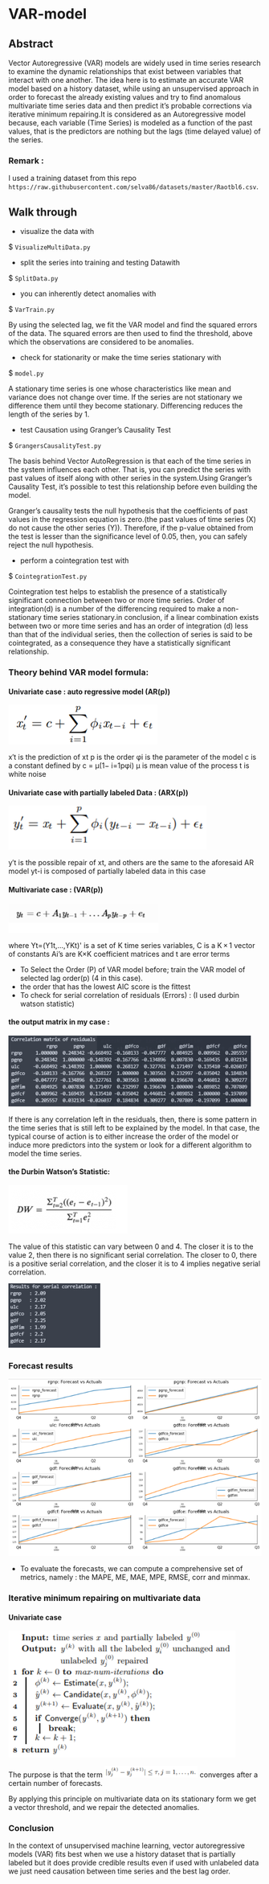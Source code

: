 # VAR-model

## Abstract

Vector Autoregressive (VAR) models are widely used in time series research to examine the dynamic relationships that exist between variables that interact with one another. The idea here is to estimate an accurate VAR model based on a history dataset, while using an unsupervised approach in order to forecast the already existing values and try to find anomalous multivariate time series data and then predict it’s probable corrections via iterative minimum repairing.It is considered as an Autoregressive model because, each variable (Time Series) is modeled as a function of the past values, that is the predictors are nothing but the lags (time delayed value) of the series.

### Remark :

I used a training dataset from this repo `https://raw.githubusercontent.com/selva86/datasets/master/Raotbl6.csv`.

## Walk through

+ visualize the data with

$ `VisualizeMultiData.py`

+ split the series into training and testing Datawith

$ `SplitData.py`

+ you can inherently detect anomalies with

$ `VarTrain.py`

By using the selected lag, we fit the VAR model and find the squared errors of the data. The squared errors are then used to find the threshold, above which the observations are considered to be anomalies.

+ check for stationarity or make the time series stationary with

$ `model.py`

A stationary time series is one whose characteristics like mean and variance does not change over time.
If the series are not stationary we difference them until they become stationary.
Differencing reduces the length of the series by 1.

+ test Causation using Granger’s Causality Test

$ `GrangersCausalityTest.py`

The basis behind Vector AutoRegression is that each of the time series in the system influences each other. That is, you can predict the series with past values of itself along with other series in the system.Using Granger’s Causality Test, it’s possible to test this relationship before even building the model.

Granger’s causality tests the null hypothesis that the coefficients of past values in the regression equation is zero.(the past values of time series (X) do not cause the other series (Y)). Therefore, if  the p-value obtained from the test is lesser than the significance level of 0.05, then, you can safely reject the null hypothesis.

+ perform a cointegration test with

$ `CointegrationTest.py`

Cointegration test helps to establish the presence of a statistically significant connection between two or more time series. Order of integration(d) is a number of the differencing required to make a non-stationary time series stationary.in conclusion, if a linear combination exists between two or more time series and has an order of integration (d) less than that of the individual series, then the collection of series is said to be cointegrated, as a consequence they have a statistically significant relationship.

### Theory behind VAR model formula:

#### Univariate case : auto regressive model (AR(p))

![1673655593482](image/README/1673655593482.png)

x′t is the prediction of xt
p is the order
φi is the parameter of the model
c is a constant defined by c = µ(1− i=1pφi)
µ is mean value of the process
t is white noise

#### Univariate case with partially labeled Data : (ARX(p))

![1673655615118](image/README/1673655615118.png)

y′t is the possible repair of xt, and others are the same to the aforesaid AR model
yt-i is composed of partially labeled data in this case

#### Multivariate case : (VAR(p))

![1673655681100](image/README/1673655681100.png)

where Yt=(Y1t,...,YKt)' is a set of K time series variables,
C is a K × 1 vector of constants
Ai’s are K×K coefficient matrices
and t are error terms


+ To Select the Order (P) of VAR model before; train the VAR model of selected lag order(p) (4 in this case).
+ the order that has the lowest AIC score is the fittest
+ To check for serial correlation of residuals (Errors) : (I used durbin watson statistic)

#### the output matrix  in my case :

![1673656258337](image/README/1673656258337.png)

If there is any correlation left in the residuals, then, there is some pattern in the time series that is still left to be explained by the model. In that case, the typical course of action is to either increase the order of the model or induce more predictors into the system or look for a different algorithm to model the time series.

#### the Durbin Watson’s Statistic:

![1673656285005](image/README/1673656285005.png)

The value of this statistic can vary between 0 and 4. The closer it is to the value 2, then there is no significant serial correlation. The closer to 0, there is a positive serial correlation, and the closer it is to 4 implies negative serial correlation.

![1673656392157](image/README/1673656392157.png)

### Forecast results 

![1673656506081](image/README/1673656506081.png)


+ To evaluate the forecasts, we can compute a comprehensive set of metrics, namely : the MAPE, ME, MAE, MPE, RMSE, corr and minmax.


### Iterative minimum repairing on multivariate data

#### Univariate case 

![1673656702300](image/README/1673656702300.png)

The purpose is that the term ![1673656728400](image/README/1673656728400.png) converges after a certain number of forecasts.


By applying this principle on multivariate data on its stationary form we get a vector threshold, and we repair the
detected anomalies.


### Conclusion

In the context of unsupervised machine learning, vector autoregressive models (VAR) fits best when we use a history dataset that is partially labeled but it does provide credible results even if used with unlabeled data we just need causation between time series and the best lag order.
